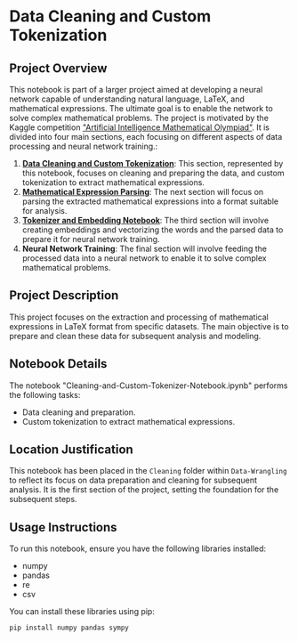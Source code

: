 # Data Cleaning and Custom Tokenization

## Project Overview
This notebook is part of a larger project aimed at developing a neural network capable of understanding natural language, LaTeX, and mathematical expressions. The ultimate goal is to enable the network to solve complex mathematical problems. The project is motivated by the Kaggle competition ["Artificial Intelligence Mathematical Olympiad"](https://www.kaggle.com/competitions/ai-mathematical-olympiad-prize). It is divided into four main sections, each focusing on different aspects of data processing and neural network training.:

1. **[Data Cleaning and Custom Tokenization](https://github.com/luccifer00/Data-Analyst-Data-Wrangling-Data-Cleaning)**: This section, represented by this notebook, focuses on cleaning and preparing the data, and custom tokenization to extract mathematical expressions.
2. **[Mathematical Expression Parsing](https://github.com/luccifer00/Data-Scientist-Symbolic-Processing)**: The next section will focus on parsing the extracted mathematical expressions into a format suitable for analysis.
3. **[Tokenizer and Embedding Notebook](https://github.com/luccifer00/Data-Scientist-Advanced-Topics-Feature-Engineering-Text-And-Math-Tokenization-And-Embedding)**: The third section will involve creating embeddings and vectorizing the words and the parsed data to prepare it for neural network training.
4. **Neural Network Training**: The final section will involve feeding the processed data into a neural network to enable it to solve complex mathematical problems.

## Project Description
This project focuses on the extraction and processing of mathematical expressions in LaTeX format from specific datasets. The main objective is to prepare and clean these data for subsequent analysis and modeling.

## Notebook Details
The notebook "Cleaning-and-Custom-Tokenizer-Notebook.ipynb" performs the following tasks:
- Data cleaning and preparation.
- Custom tokenization to extract mathematical expressions.

## Location Justification
This notebook has been placed in the `Cleaning` folder within `Data-Wrangling` to reflect its focus on data preparation and cleaning for subsequent analysis. It is the first section of the project, setting the foundation for the subsequent steps.

## Usage Instructions
To run this notebook, ensure you have the following libraries installed:
- numpy
- pandas
- re
- csv

You can install these libraries using pip:
```bash
pip install numpy pandas sympy